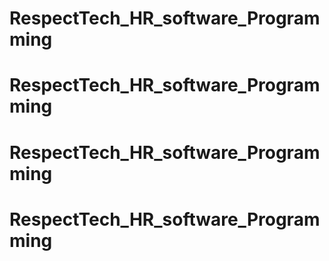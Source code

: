 # RespectTech_HR_software_Programming
# RespectTech_HR_software_Programming
# RespectTech_HR_software_Programming
# RespectTech_HR_software_Programming
